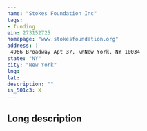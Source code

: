 ```yaml
---
name: "Stokes Foundation Inc"
tags:
- funding
ein: 273152725
homepage: "www.stokesfoundation.org"
address: |
 4966 Broadway Apt 37, \nNew York, NY 10034
state: "NY"
city: "New York"
lng: 
lat: 
description: ""
is_501c3: X
---
```


## Long description



